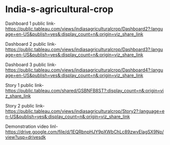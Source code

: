 # India-s-agricultural-crop


Dashboard 1 public link-https://public.tableau.com/views/indiasagriculturalcrop/Dashboard2?:language=en-US&publish=yes&:display_count=n&:origin=viz_share_link

Dashboard 2 public link-https://public.tableau.com/views/indiasagriculturalcrop/Dashboard3?:language=en-US&publish=yes&:display_count=n&:origin=viz_share_link

Dashboard 3 public link-https://public.tableau.com/views/indiasagriculturalcrop/Dashboard4?:language=en-US&publish=yes&:display_count=n&:origin=viz_share_link

Story 1 public link-https://public.tableau.com/shared/GSBNFB8ST?:display_count=n&:origin=viz_share_link

Story 2 public link-https://public.tableau.com/views/indiasagriculturalcrop/Story2?:language=en-US&publish=yes&:display_count=n&:origin=viz_share_link

Demonstration video linl-https://drive.google.com/file/d/1EQRbnpHJY9pXWbChLc89zwvElagSX9Np/view?usp=drivesdk
